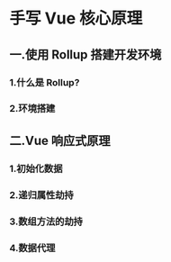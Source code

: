 # 手写 Vue 核心原理

## 一.使用 Rollup 搭建开发环境

### 1.什么是 Rollup?

### 2.环境搭建

## 二.Vue 响应式原理

### 1.初始化数据

### 2.递归属性劫持

### 3.数组方法的劫持

### 4.数据代理
